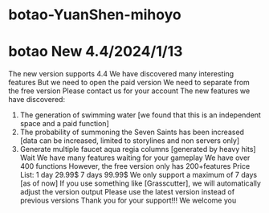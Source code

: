 # botao-YuanShen-mihoyo
# botao New 4.4/2024/1/13
The new version supports 4.4
We have discovered many interesting features
But we need to open the paid version
We need to separate from the free version
Please contact us for your account
The new features we have discovered:
1. The generation of swimming water [we found that this is an independent space and a paid function]
2. The probability of summoning the Seven Saints has been increased [data can be increased, limited to storylines and non servers only]
3. Generate multiple faucet aqua regia columns [generated by heavy hits]
Wait
We have many features waiting for your gameplay
We have over 400 functions
However, the free version only has 200+features
Price List:
1 day 29.99$
7 days 99.99$
We only support a maximum of 7 days [as of now]
If you use something like [Grasscutter], we will automatically adjust the version output
Please use the latest version instead of previous versions
Thank you for your support!!!
We welcome you
